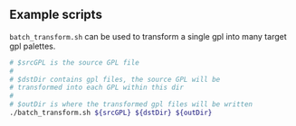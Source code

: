 ## Example scripts

`batch_transform.sh` can be used to transform a single gpl into many target gpl palettes.
```bash
# $srcGPL is the source GPL file
#
# $dstDir contains gpl files, the source GPL will be 
# transformed into each GPL within this dir
#
# $outDir is where the transformed gpl files will be written
./batch_transform.sh ${srcGPL} ${dstDir} ${outDir}
```